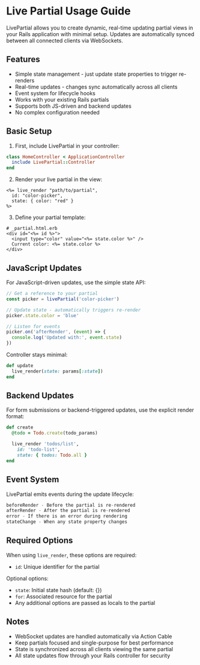 # Live Partial Usage Guide

LivePartial allows you to create dynamic, real-time updating partial views in your Rails application with minimal setup. Updates are automatically synced between all connected clients via WebSockets.

## Features
- Simple state management - just update state properties to trigger re-renders
- Real-time updates - changes sync automatically across all clients
- Event system for lifecycle hooks
- Works with your existing Rails partials
- Supports both JS-driven and backend updates
- No complex configuration needed

## Basic Setup

1. First, include LivePartial in your controller:

```ruby
class HomeController < ApplicationController
  include LivePartial::Controller
end
```

2. Render your live partial in the view:

```erb
<%= live_render "path/to/partial",
  id: "color-picker",
  state: { color: "red" }
%>
```

3. Define your partial template:

```erb
# _partial.html.erb
<div id="<%= id %>">
  <input type="color" value="<%= state.color %>" />
  Current color: <%= state.color %>
</div>
```

## JavaScript Updates

For JavaScript-driven updates, use the simple state API:

```javascript
// Get a reference to your partial
const picker = livePartial('color-picker')

// Update state - automatically triggers re-render
picker.state.color = 'blue'

// Listen for events
picker.on('afterRender', (event) => {
  console.log('Updated with:', event.state)
})
```

Controller stays minimal:
```ruby
def update
  live_render(state: params[:state])
end
```

## Backend Updates

For form submissions or backend-triggered updates, use the explicit render format:

```ruby
def create
  @todo = Todo.create(todo_params)

  live_render 'todos/list',
    id: 'todo-list',
    state: { todos: Todo.all }
end
```

## Event System

LivePartial emits events during the update lifecycle:

```javascript
beforeRender - Before the partial is re-rendered
afterRender - After the partial is re-rendered
error - If there is an error during rendering
stateChange - When any state property changes
```

## Required Options

When using `live_render`, these options are required:
- `id`: Unique identifier for the partial

Optional options:
- `state`: Initial state hash (default: {})
- `for`: Associated resource for the partial
- Any additional options are passed as locals to the partial

## Notes
- WebSocket updates are handled automatically via Action Cable
- Keep partials focused and single-purpose for best performance
- State is synchronized across all clients viewing the same partial
- All state updates flow through your Rails controller for security
